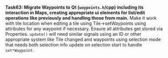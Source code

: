 **Task63: Migrate Waypoints to Qt (`waypoints.h`/cpp) including its interaction in Maps, creating appropriate ui elements for list/edit operations like previously and handling those from main.**
Make it work with tile location when editing a tile using Tile->setWaypoints using attributes for any waypoint if necessary. Ensure all attributes get stored via Properties. `update()` will need similar signals using an ID or other appropriate system like Tile changed and waypoints using selection mode that needs both selection info update on selection start to handle `set*Waypoint`.
